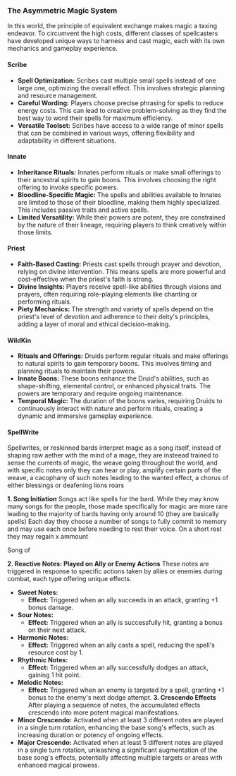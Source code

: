### The Asymmetric Magic System

In this world, the principle of equivalent exchange makes magic a taxing endeavor. To circumvent the high costs, different classes of spellcasters have developed unique ways to harness and cast magic, each with its own mechanics and gameplay experience.

#### **Scribe**
- **Spell Optimization:** Scribes cast multiple small spells instead of one large one, optimizing the overall effect. This involves strategic planning and resource management.
- **Careful Wording:** Players choose precise phrasing for spells to reduce energy costs. This can lead to creative problem-solving as they find the best way to word their spells for maximum efficiency.
- **Versatile Toolset:** Scribes have access to a wide range of minor spells that can be combined in various ways, offering flexibility and adaptability in different situations.


#### **Innate**
- **Inheritance Rituals:** Innates perform rituals or make small offerings to their ancestral spirits to gain boons. This involves choosing the right offering to invoke specific powers.
- **Bloodline-Specific Magic:** The spells and abilities available to Innates are limited to those of their bloodline, making them highly specialized. This includes passive traits and active spells.
- **Limited Versatility:** While their powers are potent, they are constrained by the nature of their lineage, requiring players to think creatively within those limits.


#### **Priest**
- **Faith-Based Casting:** Priests cast spells through prayer and devotion, relying on divine intervention. This means spells are more powerful and cost-effective when the priest's faith is strong.
- **Divine Insights:** Players receive spell-like abilities through visions and prayers, often requiring role-playing elements like chanting or performing rituals.
- **Piety Mechanics:** The strength and variety of spells depend on the priest's level of devotion and adherence to their deity's principles, adding a layer of moral and ethical decision-making.


#### **WildKin**

- **Rituals and Offerings:** Druids perform regular rituals and make offerings to natural spirits to gain temporary boons. This involves timing and planning rituals to maintain their powers.
- **Innate Boons:** These boons enhance the Druid's abilities, such as shape-shifting, elemental control, or enhanced physical traits. The powers are temporary and require ongoing maintenance.
- **Temporal Magic:** The duration of the boons varies, requiring Druids to continuously interact with nature and perform rituals, creating a dynamic and immersive gameplay experience.

#### **SpellWrite**
Spellwrites, or reskinned bards interpret magic as a song itself, instead of shaping raw aether with the mind of a mage, they are insteead trained to sense the currents of magic, the weave going throughout the world, and with specific notes only they can hear or play, amplify certain parts of the weave, a cacophany of such notes leading to the wanted effect, a chorus of either blessings or deafening lions roars

**1. Song Initiation**
	Songs act like spells for the bard. While they may know many songs for the people, those made specifically for magic are more rare leading to the majority of bards having only around 10 (they are basically spells)
	Each day they choose a number of songs to fully commit to memory and may use each once before needing to rest their voice. On a short rest they may regain x ammount

Song of

**2. Reactive Notes: Played on Ally or Enemy Actions** These notes are triggered in response to specific actions taken by allies or enemies during combat, each type offering unique effects.

- **Sweet Notes:**
    - **Effect:** Triggered when an ally succeeds in an attack, granting +1 bonus damage.
- **Sour Notes:**
    - **Effect:** Triggered when an ally is successfully hit, granting a bonus on their next attack.
- **Harmonic Notes:**
    - **Effect:** Triggered when an ally casts a spell, reducing the spell's resource cost by 1.
- **Rhythmic Notes:**
    - **Effect:** Triggered when an ally successfully dodges an attack, gaining 1 hit point.
- **Melodic Notes:**
    - **Effect:** Triggered when an enemy is targeted by a spell, granting +1 bonus to the enemy's next dodge attempt.
**3. Crescendo Effects** After playing a sequence of notes, the accumulated effects crescendo into more potent magical manifestations.
- **Minor Crescendo:** Activated when at least 3 different notes are played in a single turn rotation, enhancing the base song's effects, such as increasing duration or potency of ongoing effects.
- **Major Crescendo:** Activated when at least 5 different notes are played in a single turn rotation, unleashing a significant augmentation of the base song's effects, potentially affecting multiple targets or areas with enhanced magical prowess.





